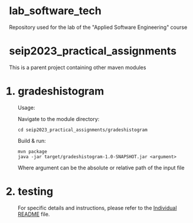 # lab_software_tech
Repository used for the lab of the "Applied Software Engineering" course

seip2023_practical_assignments
=

This is a parent project containing other maven modules
<ol>


<h1><li>gradeshistogram</li></h1>

Usage:

Navigate to the module directory:
    
    cd seip2023_practical_assignments/gradeshistogram
    
Build & run:
    
    mvn package
    java -jar target/gradeshistogram-1.0-SNAPSHOT.jar <argument>

Where argument can be the absolute or relative path of the input file


<h1><li>testing</li></h1>



For specific details and instructions, please refer to the [Individual README](./testing-readme.md) file.

